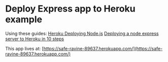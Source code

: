 # Deploy Express app to Heroku example

Using these guides:
[Heroku Deploying Node.js](https://devcenter.heroku.com/articles/deploying-nodejs)
[Deploying a node express server to Heroku in 10 steps](https://medium.com/@grantspilsbury/build-and-deploy-a-node-express-server-to-heroku-in-10-steps-70c936ab15dc)

This app lives at: [https://safe-ravine-89637.herokuapp.com/](https://safe-ravine-89637.herokuapp.com/)
